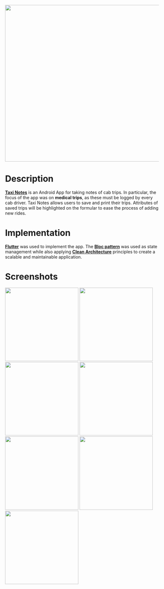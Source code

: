 <p align="center">
  <img src="https://user-images.githubusercontent.com/96650515/181273478-a4c58e6a-85c8-4386-a5a4-1fb77459f08a.png" width="512">
</p>

# Description
**[Taxi Notes](https://play.google.com/store/apps/details?id=com.misour.taxi_notes)** is an Android App for taking notes of cab trips. In particular, the focus of the app was on **medical trips**, as these must be logged by every cab driver. Taxi Notes allows users to save and print their trips. Attributes of saved trips will be highlighted on the formular to ease the process of adding new rides.

# Implementation
**[Flutter]()** was used to implement the app. The **[Bloc pattern](https://bloclibrary.dev/#/)** was used as state management while also applying **[Clean Architecture](https://blog.cleancoder.com/uncle-bob/2012/08/13/the-clean-architecture.html)** principles to create a scalable and maintainable application.

# Screenshots
<img src="https://user-images.githubusercontent.com/96650515/181271235-c3d5e432-da6a-43d2-8ca5-09416806a166.png" width="240"> <img src="https://user-images.githubusercontent.com/96650515/181271385-ea53a2ea-7f8e-4a45-92b8-d1f4114ae166.png" width="240">
<img src="https://user-images.githubusercontent.com/96650515/181271402-fe44ec9e-f760-4680-928d-9c1c5889f9d3.png" width="240">
<img src="https://user-images.githubusercontent.com/96650515/181271414-57e80e93-6911-44da-8d9f-3bac2a4a8983.png" width="240">
<img src="https://user-images.githubusercontent.com/96650515/181271407-9953399f-0adc-414c-8884-b6ae207d7329.png" width="240">
<img src="https://user-images.githubusercontent.com/96650515/181271420-4503540f-128e-4dd0-aad4-bdd9242aef5d.png" width="240">
<img src="https://user-images.githubusercontent.com/96650515/181271416-b5a22247-752f-471e-825b-a65499e82eed.png" width="240">
